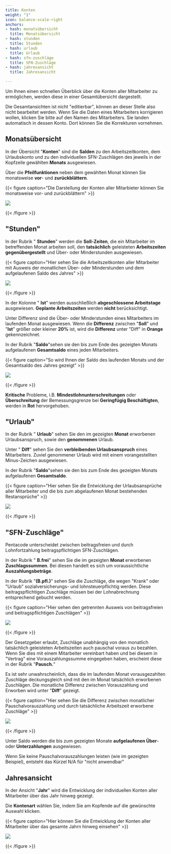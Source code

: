 ```yaml
---
title: Konten
weight: "1"
icon: balance-scale-right
anchors:
- hash: monatsübersicht
  title: Monatsübersicht
- hash: stunden
  title: Stunden
- hash: urlaub
  title: Urlaub
- hash: sfn-zuschläge
  title: SFN-Zuschläge
- hash: jahresansicht
  title: Jahresansicht

---
```

Um Ihnen einen schnellen Überblick über die Konten aller Mitarbeiter zu ermöglichen, werden diese in einer Gesamtübersicht dargestellt.

Die Gesamtansichten ist nicht "editierbar", können an dieser Stelle also nicht bearbeitet werden. Wenn Sie die Daten eines Mitarbeiters korrigieren wollen, klicken Sie bitte auf den Namen des Mitarbeiters. Sie landen automatisch in dessen Konto. Dort können Sie die Korrekturen vornehmen.

## Monatsübersicht

In der Übersicht "**Konten**" sind die **Salden** zu den Arbeitszeitkonten, dem Urlaubskonto und zu den individuellen SFN-Zuschlägen des jeweils in der Kopfzeile gewählten **Monats** ausgewiesen.

Über die **Pfeilfunktionen** neben dem gewählten Monat können Sie monatsweise **vor**- und **zurückblättern**.

{{< figure caption="Die Darstellung der Konten aller Mitarbieter können Sie monatsweise vor- und zurückblättern" >}}

![](/uploads/monatsansicht.png)

{{< /figure >}}

## "Stunden"

In der Rubrik " **Stunden**" werden die **Soll-Zeiten**, die ein Mitarbeiter im betreffenden Monat arbeiten soll, den **tatsächlich** geleisteten **Arbeitszeiten** **gegenübergestellt** und Über- oder Minderstunden ausgewiesen.

{{< figure caption="Hier sehen Sie die Arbeitszeitkonten aller Mitarbeiter mit Ausweis der monatlichen Über- oder Minderstunden und dem aufgelaufenen Saldo des Jahres" >}}

![](/uploads/stunden-alle.png)

{{< /figure >}}

In der Kolonne " **Ist**" werden ausschließlich **abgeschlossene Arbeitstage** ausgewiesen. **Geplante Arbeitszeiten** werden **nicht** berücksichtigt.

Unter Differenz sind die Über- oder Minderstunden eines Mitarbeiters im laufenden Monat ausgewiesen. Wenn die **Differenz** zwischen "**Soll**" und "**Ist**" größer oder kleiner **20%** ist, wird die **Differenz** unter "Diff" in **Orange** gekennzeichnet.

In der Rubrik "**Saldo**"sehen sie den bis zum Ende des gezeigten Monats aufgelaufenen **Gesamtsaldo** eines jeden Mitarbeiters.

{{< figure caption="So wird Ihnen der Saldo des laufenden Monats und der Gesamtsaldo des Jahres gezeigt" >}}

![](/uploads/saldo-stunden.png)

{{< /figure >}}

**Kritische** Probleme, i.B. **Mindestlohnunterschreitungen** oder **Überschreitung** der Bemessungsgrenze bei **Geringfügig Beschäftigten**, werden in **Rot** hervorgehoben.

## "Urlaub"

In der Rubrik " **Urlaub**" sehen Sie den im gezeigten **Monat** erworbenen Urlaubsanspruch, sowie den **genommenen** Urlaub.

Unter " **Diff**" sehen Sie den **verbleibenden Urlaubsanspruch** eines Mitarbeiters. Zuviel genommener Urlaub wird mit einem vorangestellten Minus-Zeichen ausgewiesen.

In der Rubrik "**Saldo**"sehen sie den bis zum Ende des gezeigten Monats aufgelaufenen **Gesamtsaldo**.

{{< figure caption="Hier sehen Sie die Entwicklung der Urlaubsansprüche aller Mitarbeiter und die bis zum abgelaufenen Monat bestehenden Restansprüche" >}}

![](/uploads/urlaub.png)

{{< /figure >}}

## "SFN-Zuschläge"

Pentacode unterscheidet zwischen beitragsfreien und durch Lohnfortzahlung beitragspflichtigen SFN-Zuschlägen.

In der Rubrik " **B.frei**" sehen Sie die im gezeigten **Monat** erworbenen **Zuschlagssummen**. Bei diesen handelt es sich um voraussichtliche **Auszahlungsbeträge**.

In der Rubrik "**(B.pfl.)**" sehen Sie die Zuschläge, die wegen "Krank" oder "Urlaub" sozialversicherungs- und lohnsteuerpflichtig werden. Diese beitragspflichtigen Zuschläge müssen bei der Lohnabrechnung entsprechend gebucht werden.

{{< figure caption="Hier sehen den getrennten Ausweis von beitragsfreien und beitragspflichtigen Zuschlägen" >}}

![](/uploads/bfrei-bpfl.png)

{{< /figure >}}

Der Gesetzgeber erlaubt, Zuschläge unabhängig von den monatlich tatsächlich geleisteten Arbeitszeiten auch pauschal voraus zu bezahlen. Wenn Sie dies mit einem Mitarbeiter vereinbart haben und bei diesem in "Vertrag" eine Vorauszahlungssumme eingegeben haben, erscheint diese in der Rubrik "**Pausch.**"

Es ist sehr unwahrscheinlich, dass die im laufenden Monat vorausgezahlten Zuschläge deckungsgleich sind mit den im Monat tatsächlich erworbenen Zuschlägen. Die monatliche Differenz zwischen Vorauszahlung und Erworben wird unter "**Diff**" gezeigt.

{{< figure caption="Hier sehen Sie die Differenz zwischen monatlicher Pauschalvorauszahlung und durch tatsächliche Arbeitszeit erworbene Zuschläge" >}}

![](/uploads/pausch-diff.png)

{{< /figure >}}

Unter Saldo werden die bis zum gezeigten Monate **aufgelaufenen Über**- oder **Unterzahlungen** ausgewiesen.

Wenn Sie keine Pauschalvorauszahlungen leisten (wie im gezeigten Beispiel), entsteht das Kürzel N/A für "nicht anwendbar"

## Jahresansicht

In der Ansicht "**Jahr**" wird die Entwicklung der individuellen Konten aller Mitarbeiter über das Jahr hinweg gezeigt.

Die **Kontenart** wählen Sie, indem Sie am Kopfende auf die gewünschte Auswahl klicken.

{{< figure caption="Hier können Sie die Entwicklung der Konten aller Mitarbeiter über das gesamte Jahrn hinweg einsehen" >}}

![](/uploads/jahresansicht.png)

{{< /figure >}}